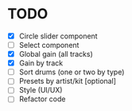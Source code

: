 # TODO

- [x] Circle slider component
- [ ] Select component
- [x] Global gain (all tracks)
- [x] Gain by track
- [ ] Sort drums (one or two by type)
- [ ] Presets by artist/kit [optional]
- [ ] Style (UI/UX)
- [ ] Refactor code
